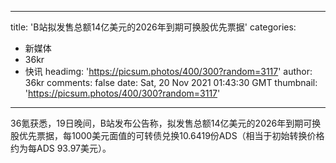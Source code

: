 
---
title: 'B站拟发售总额14亿美元的2026年到期可换股优先票据'
categories: 
 - 新媒体
 - 36kr
 - 快讯
headimg: 'https://picsum.photos/400/300?random=3117'
author: 36kr
comments: false
date: Sat, 20 Nov 2021 01:43:30 GMT
thumbnail: 'https://picsum.photos/400/300?random=3117'
---

<div>   
36氪获悉，19日晚间，B站发布公告称，拟发售总额14亿美元的2026年到期可换股优先票据，每1000美元面值的可转债兑换10.6419份ADS（相当于初始转换价格约为每ADS 93.97美元）。  
</div>
            